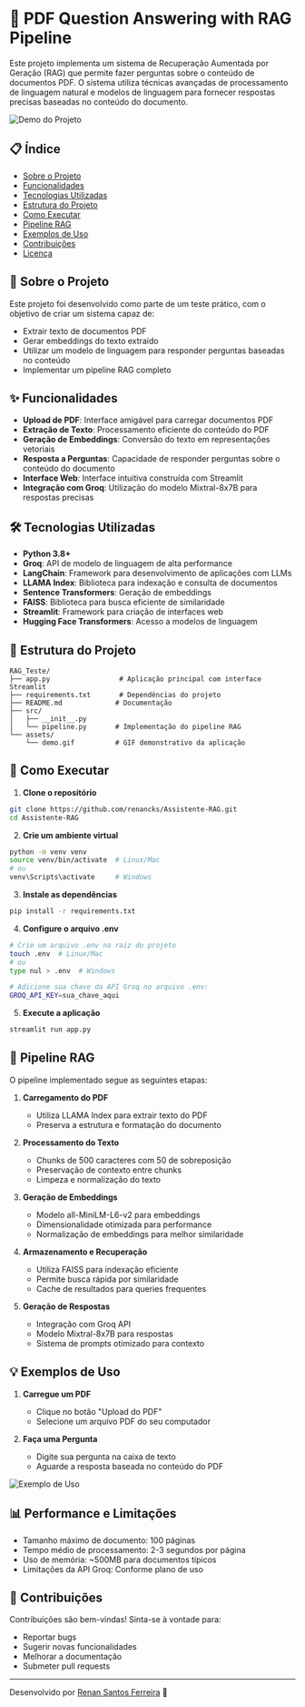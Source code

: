 # 🤖 PDF Question Answering with RAG Pipeline

Este projeto implementa um sistema de Recuperação Aumentada por Geração (RAG) que permite fazer perguntas sobre o conteúdo de documentos PDF. O sistema utiliza técnicas avançadas de processamento de linguagem natural e modelos de linguagem para fornecer respostas precisas baseadas no conteúdo do documento.

![Demo do Projeto](./assets/demo.gif)

## 📋 Índice

- [Sobre o Projeto](#-sobre-o-projeto)
- [Funcionalidades](#-funcionalidades)
- [Tecnologias Utilizadas](#-tecnologias-utilizadas)
- [Estrutura do Projeto](#-estrutura-do-projeto)
- [Como Executar](#-como-executar)
- [Pipeline RAG](#-pipeline-rag)
- [Exemplos de Uso](#-exemplos-de-uso)
- [Contribuições](#-contribuições)
- [Licença](#-licença)

## 🎯 Sobre o Projeto

Este projeto foi desenvolvido como parte de um teste prático, com o objetivo de criar um sistema capaz de:
- Extrair texto de documentos PDF
- Gerar embeddings do texto extraído
- Utilizar um modelo de linguagem para responder perguntas baseadas no conteúdo
- Implementar um pipeline RAG completo

## ✨ Funcionalidades

- **Upload de PDF**: Interface amigável para carregar documentos PDF
- **Extração de Texto**: Processamento eficiente do conteúdo do PDF
- **Geração de Embeddings**: Conversão do texto em representações vetoriais
- **Resposta a Perguntas**: Capacidade de responder perguntas sobre o conteúdo do documento
- **Interface Web**: Interface intuitiva construída com Streamlit
- **Integração com Groq**: Utilização do modelo Mixtral-8x7B para respostas precisas

## 🛠 Tecnologias Utilizadas

- **Python 3.8+**
- **Groq**: API de modelo de linguagem de alta performance
- **LangChain**: Framework para desenvolvimento de aplicações com LLMs
- **LLAMA Index**: Biblioteca para indexação e consulta de documentos
- **Sentence Transformers**: Geração de embeddings
- **FAISS**: Biblioteca para busca eficiente de similaridade
- **Streamlit**: Framework para criação de interfaces web
- **Hugging Face Transformers**: Acesso a modelos de linguagem

## 📁 Estrutura do Projeto

```
RAG_Teste/
├── app.py                 # Aplicação principal com interface Streamlit
├── requirements.txt       # Dependências do projeto
├── README.md             # Documentação
├── src/
│   ├── __init__.py
│   └── pipeline.py       # Implementação do pipeline RAG
└── assets/
    └── demo.gif          # GIF demonstrativo da aplicação
```

## 🚀 Como Executar

1. **Clone o repositório**
```bash
git clone https://github.com/renancks/Assistente-RAG.git
cd Assistente-RAG
```

2. **Crie um ambiente virtual**
```bash
python -m venv venv
source venv/bin/activate  # Linux/Mac
# ou
venv\Scripts\activate     # Windows
```

3. **Instale as dependências**
```bash
pip install -r requirements.txt
```

4. **Configure o arquivo .env**
```bash
# Crie um arquivo .env na raiz do projeto
touch .env  # Linux/Mac
# ou
type nul > .env  # Windows

# Adicione sua chave da API Groq no arquivo .env:
GROQ_API_KEY=sua_chave_aqui
```

5. **Execute a aplicação**
```bash
streamlit run app.py
```

## 🔄 Pipeline RAG

O pipeline implementado segue as seguintes etapas:

1. **Carregamento do PDF**
   - Utiliza LLAMA Index para extrair texto do PDF
   - Preserva a estrutura e formatação do documento

2. **Processamento do Texto**
   - Chunks de 500 caracteres com 50 de sobreposição
   - Preservação de contexto entre chunks
   - Limpeza e normalização do texto

3. **Geração de Embeddings**
   - Modelo all-MiniLM-L6-v2 para embeddings
   - Dimensionalidade otimizada para performance
   - Normalização de embeddings para melhor similaridade

4. **Armazenamento e Recuperação**
   - Utiliza FAISS para indexação eficiente
   - Permite busca rápida por similaridade
   - Cache de resultados para queries frequentes


5. **Geração de Respostas**
   - Integração com Groq API
   - Modelo Mixtral-8x7B para respostas
   - Sistema de prompts otimizado para contexto

## 💡 Exemplos de Uso

1. **Carregue um PDF**
   - Clique no botão "Upload do PDF"
   - Selecione um arquivo PDF do seu computador

2. **Faça uma Pergunta**
   - Digite sua pergunta na caixa de texto
   - Aguarde a resposta baseada no conteúdo do PDF

![Exemplo de Uso](./assets/example.png)

## 📊 Performance e Limitações

- Tamanho máximo de documento: 100 páginas
- Tempo médio de processamento: 2-3 segundos por página
- Uso de memória: ~500MB para documentos típicos
- Limitações da API Groq: Conforme plano de uso

## 🤝 Contribuições

Contribuições são bem-vindas! Sinta-se à vontade para:
- Reportar bugs
- Sugerir novas funcionalidades
- Melhorar a documentação
- Submeter pull requests


---

Desenvolvido por [Renan Santos Ferreira](https://github.com/renancks) 👋



